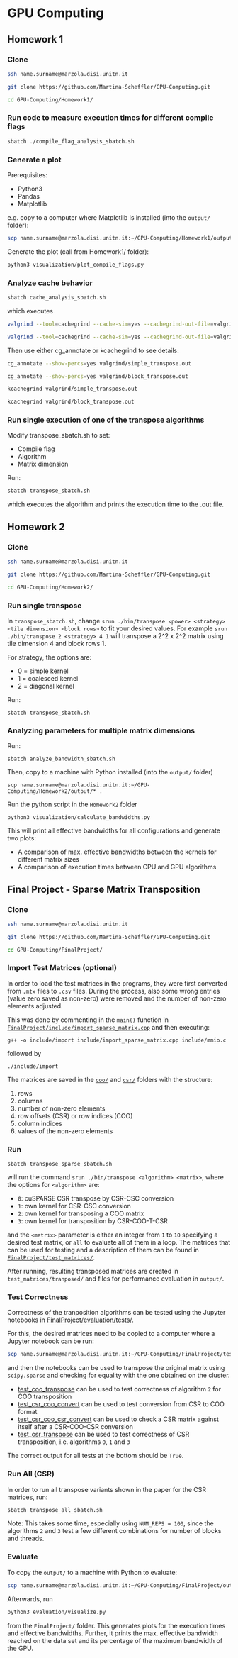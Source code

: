 # GPU Computing
## Homework 1
### Clone
```bash
ssh name.surname@marzola.disi.unitn.it
```
```bash
git clone https://github.com/Martina-Scheffler/GPU-Computing.git
```
```bash
cd GPU-Computing/Homework1/
```

### Run code to measure execution times for different compile flags
```bash
sbatch ./compile_flag_analysis_sbatch.sh
```


### Generate a plot 
Prerequisites:
- Python3
- Pandas
- Matplotlib

e.g. copy to a computer where Matplotlib is installed (into the `output/` folder):
```bash
scp name.surname@marzola.disi.unitn.it:~/GPU-Computing/Homework1/output/* .
```
Generate the plot (call from Homework1/ folder):
```bash
python3 visualization/plot_compile_flags.py
```

### Analyze cache behavior
```bash
sbatch cache_analysis_sbatch.sh
```
which executes
```bash 
valgrind --tool=cachegrind --cache-sim=yes --cachegrind-out-file=valgrind/simple_transpose.out ./bin/simple_transpose 12
```
```bash 
valgrind --tool=cachegrind --cache-sim=yes --cachegrind-out-file=valgrind/simple_transpose.out ./bin/block_transpose 12
```

Then use either cg_annotate or kcachegrind to see details:
```bash
cg_annotate --show-percs=yes valgrind/simple_transpose.out
```
```bash
cg_annotate --show-percs=yes valgrind/block_transpose.out
```

```bash
kcachegrind valgrind/simple_transpose.out
```
```bash
kcachegrind valgrind/block_transpose.out
```

### Run single execution of one of the transpose algorithms
Modify transpose_sbatch.sh to set:
- Compile flag
- Algorithm
- Matrix dimension

Run:
```bash
sbatch transpose_sbatch.sh
```
which executes the algorithm and prints the execution time to the .out file.


## Homework 2
### Clone
```bash
ssh name.surname@marzola.disi.unitn.it
```
```bash
git clone https://github.com/Martina-Scheffler/GPU-Computing.git
```
```bash
cd GPU-Computing/Homework2/
```

### Run single transpose
In `transpose_sbatch.sh`, change `srun ./bin/transpose <power> <strategy> <tile dimension> <block rows>` to fit your 
desired values.
For example `srun ./bin/transpose 2 <strategy> 4 1` will transpose a 2^2 x 2^2 matrix using tile dimension 4 and block rows 1.

For strategy, the options are:
- 0 = simple kernel
- 1 = coalesced kernel
- 2 = diagonal kernel

Run:
```batch
sbatch transpose_sbatch.sh
```

### Analyzing parameters for multiple matrix dimensions
Run:
```batch
sbatch analyze_bandwidth_sbatch.sh
```
Then, copy to a machine with Python installed (into the `output/` folder)
```batch
scp name.surname@marzola.disi.unitn.it:~/GPU-Computing/Homework2/output/* .
```
Run the python script in the `Homework2` folder
```batch
python3 visualization/calculate_bandwidths.py
```
This will print all effective bandwidths for all configurations and generate two plots:
- A comparison of max. effective bandwidths between the kernels for different matrix sizes
- A comparison of execution times between CPU and GPU algorithms

## Final Project - Sparse Matrix Transposition
### Clone
```bash
ssh name.surname@marzola.disi.unitn.it
```
```bash
git clone https://github.com/Martina-Scheffler/GPU-Computing.git
```
```bash
cd GPU-Computing/FinalProject/
```

### Import Test Matrices (optional)
In order to load the test matrices in the programs, they were first converted from `.mtx` files to `.csv` files. 
During the process, also some wrong entries (value zero saved as non-zero) were removed and the number of non-zero elements adjusted.

This was done by commenting in the `main()` function in [`FinalProject/include/import_sparse_matrix.cpp`](FinalProject/include/import_sparse_matrix.cpp) and then executing:
```batch
g++ -o include/import include/import_sparse_matrix.cpp include/mmio.c 
```
followed by
```batch
./include/import 
```
The matrices are saved in the [`coo/`](FinalProject/test_matrices/coo/) and [`csr/`](FinalProject/test_matrices/csr/) folders with the structure:
1. rows
2. columns
3. number of non-zero elements
4. row offsets (CSR) or row indices (COO)
5. column indices
6. values of the non-zero elements


### Run
```batch
sbatch transpose_sparse_sbatch.sh
```
will run the command `srun ./bin/transpose <algorithm> <matrix>`, where the options for `<algorithm>` are:

- `0`: cuSPARSE CSR transpose by CSR-CSC conversion
- `1`: own kernel for CSR-CSC conversion
- `2`: own kernel for transposing a COO matrix
- `3`: own kernel for transposition by CSR-COO-T-CSR

and the `<matrix>` parameter is either an integer from `1` to `10` specifying a desired test matrix, or `all` to evaluate all of them in a loop. The matrices that can be used for testing and a description of them can be found in [`FinalProject/test_matrices/`](FinalProject/test_matrices/). 

After running, resulting transposed matrices are created in `test_matrices/tranposed/` and files for performance evaluation in `output/`.

### Test Correctness
Correctness of the tranposition algorithms can be tested using the Jupyter notebooks in [FinalProject/evaluation/tests/](FinalProject/evaluation/tests/).

For this, the desired matrices need to be copied to a computer where a Jupyter notebook can be run:
```bash
scp name.surname@marzola.disi.unitn.it:~/GPU-Computing/FinalProject/test_matrices/transposed/* .
```
and then the notebooks can be used to transpose the original matrix using `scipy.sparse` and checking for equality with the one obtained on the cluster.

- [test_coo_transpose](FinalProject/evaluation/tests/test_coo_transpose.ipynb) can be used to test correctness of algorithm `2` for COO transposition
- [test_csr_coo_convert](FinalProject/evaluation/tests/test_csr_coo_convert.ipynb) can be used to test conversion from CSR to COO format
- [test_csr_coo_csr_convert](FinalProject/evaluation/tests/test_csr_coo_csr_convert.ipynb) can be used to check a CSR matrix against itself after a CSR-COO-CSR conversion
- [test_csr_transpose](FinalProject/evaluation/tests/test_csr_transpose.ipynb) can be used to test correctness of CSR transposition, i.e. algorithms `0`, `1` and `3`

The correct output for all tests at the bottom should be `True`.


### Run All (CSR)
In order to run all transpose variants shown in the paper for the CSR matrices, run:
```bash
sbatch transpose_all_sbatch.sh
```
Note: This takes some time, especially using `NUM_REPS = 100`, since the algorithms `2` and `3` test a few different combinations for number of blocks and threads.

### Evaluate
To copy the `output/` to a machine with Python to evaluate:
```bash
scp name.surname@marzola.disi.unitn.it:~/GPU-Computing/FinalProject/output/* .
```
Afterwards, run
```bash
python3 evaluation/visualize.py
```
from the `FinalProject/` folder. This generates plots for the execution times and effective bandwidths. Further, it prints the max. effective bandwidth reached on the data set and its percentage of the maximum bandwidth of the GPU.


